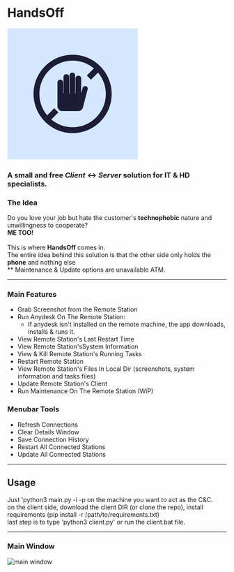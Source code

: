 # HandsOff
![logo](https://github.com/GShwartz/HandsOff/raw/main/Images/HandsOff_resized.png) <br />
### A small and free <i>Client</i> <-> <i>Server</i> solution for IT & HD specialists.  <br />

### The Idea
Do you love your job but hate the customer's <b>technophobic</b> nature and unwillingness to cooperate? <br />
<b>ME TOO!</b> <br /><br /> 
This is where <b>HandsOff</b> comes in. <br />
The entire idea behind this solution is that the other side only holds the <b>phone</b> and nothing else<br />
** Maintenance & Update options are unavailable ATM.

---
### Main Features
- Grab Screenshot from the Remote Station
- Run Anydesk On The Remote Station: <br />
  * If anydesk isn't installed on the remote machine, the app downloads, installs & runs it. <br />
- View Remote Station's Last Restart Time
- View Remote Station'sSystem Information
- View & Kill Remote Station's Running Tasks
- Restart Remote Station
- View Remote Station's Files In Local Dir (screenshots, system information and tasks files)
- Update Remote Station's Client
- Run Maintenance On The Remote Station (WiP)

### Menubar Tools
- Refresh Connections
- Clear Details Window
- Save Connection History
- Restart All Connected Stations
- Update All Connected Stations

---
## Usage ##
Just 'python3 main.py -i <IP> -p <PORT> on the machine you want to act as the C&C. <br />
on the client side, download the client DIR (or clone the repo), install requirements (pip install -r /path/to/requirements.txt) <br />
last step is to type 'python3 client.py' or run the client.bat file. <br />

------
### Main Window
![main window](https://raw.githubusercontent.com/GShwartz/HandsOff/main/Images/POC.jpg)


